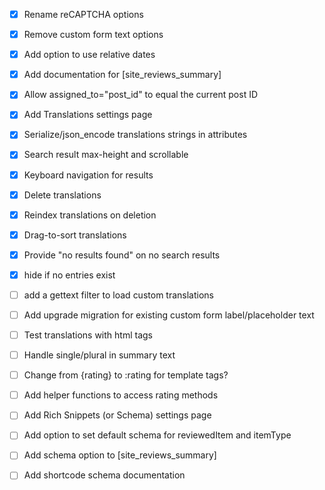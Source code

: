 - [x] Rename reCAPTCHA options
- [x] Remove custom form text options

- [x] Add option to use relative dates
- [x] Add documentation for [site_reviews_summary]
- [x] Allow assigned_to="post_id" to equal the current post ID
- [x] Add Translations settings page
- [x] Serialize/json_encode translations strings in attributes
- [x] Search result max-height and scrollable
- [x] Keyboard navigation for results
- [x] Delete translations
- [x] Reindex translations on deletion
- [x] Drag-to-sort translations
- [x] Provide "no results found" on no search results
- [x] hide <thead> if no entries exist
- [ ] add a gettext filter to load custom translations
- [ ] Add upgrade migration for existing custom form label/placeholder text
- [ ] Test translations with html tags

- [ ] Handle single/plural in summary text

- [ ] Change from {rating} to :rating for template tags?
- [ ] Add helper functions to access rating methods

- [ ] Add Rich Snippets (or Schema) settings page
- [ ] Add option to set default schema for reviewedItem and itemType
- [ ] Add schema option to [site_reviews_summary]
- [ ] Add shortcode schema documentation
